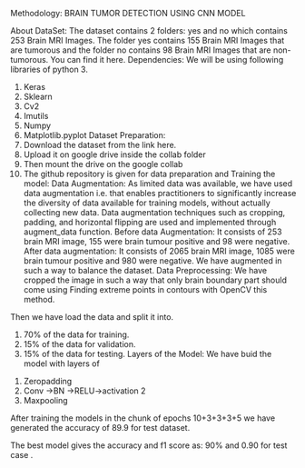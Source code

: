Methodology:
BRAIN TUMOR DETECTION USING CNN MODEL
 
About DataSet:
The dataset contains 2 folders: yes and no which contains 253 Brain MRI Images. The folder yes contains 155 Brain MRI Images that are tumorous and the folder no contains 98 Brain MRI Images that are non-tumorous. You can find it here.
Dependencies:
We will be using following libraries of python 3.
1.	Keras
2.	Sklearn
3.	Cv2
4.	Imutils
5.	Numpy
6.	Matplotlib.pyplot
 Dataset Preparation:
1.	Download the dataset from the link here.
2.	 Upload it on google drive inside the collab folder 
3.	 Then mount the drive on the google collab
4.	The github repository is given  for data preparation and Training the model: 
Data Augmentation:
As limited data was available, we have used data augmentation i.e. that enables practitioners to significantly increase the diversity of data available for training models, without actually collecting new data.
Data augmentation techniques such as cropping, padding, and horizontal flipping are used and implemented through augment_data function.
Before data Augmentation:
	It consists of 253 brain MRI image, 155 were brain tumour positive and 98 were negative.
After data augmentation:
	It consists of 2065 brain MRI image, 1085 were brain tumour positive and 980 were negative.
We have augmented in such a way to balance the dataset.
Data Preprocessing:
We have cropped the image in such a way that only brain boundary part should come using Finding extreme points in contours with OpenCV this method.
 
Then we have load the data and split it into.
1.	70% of the data for training.
2.	15% of the data for validation.
3.	15% of the data for testing.
Layers of the Model:
We have buid the model with layers of
1)	Zeropadding
2)	Conv ->BN ->RELU->activation 2
3)	Maxpooling 


After training the models in the chunk of epochs 10+3+3+3+5 we have generated the accuracy of 89.9 for test dataset.
 
The best model gives the accuracy and f1 score as: 90% and 0.90 for test case .
 
